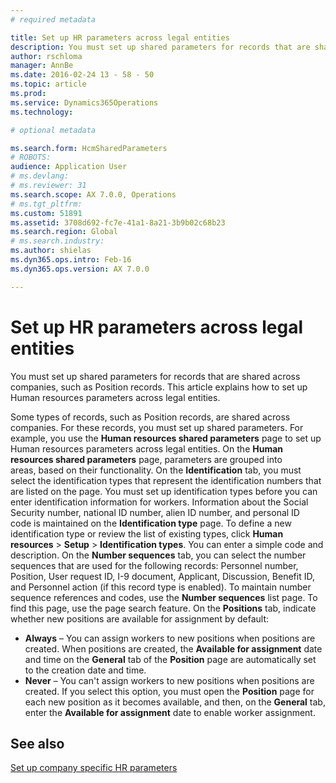 ```yaml
---
# required metadata

title: Set up HR parameters across legal entities
description: You must set up shared parameters for records that are shared across companies, such as Position records. This article explains how to set up Human resources parameters across legal entities.
author: rschloma
manager: AnnBe
ms.date: 2016-02-24 13 - 58 - 50
ms.topic: article
ms.prod: 
ms.service: Dynamics365Operations
ms.technology: 

# optional metadata

ms.search.form: HcmSharedParameters
# ROBOTS: 
audience: Application User
# ms.devlang: 
# ms.reviewer: 31
ms.search.scope: AX 7.0.0, Operations
# ms.tgt_pltfrm: 
ms.custom: 51891
ms.assetid: 3708d692-fc7e-41a1-8a21-3b9b02c68b23
ms.search.region: Global
# ms.search.industry: 
ms.author: shielas
ms.dyn365.ops.intro: Feb-16
ms.dyn365.ops.version: AX 7.0.0

---
```


# Set up HR parameters across legal entities

You must set up shared parameters for records that are shared across companies, such as Position records. This article explains how to set up Human resources parameters across legal entities.

Some types of records, such as Position records, are shared across companies. For these records, you must set up shared parameters. For example, you use the **Human resources shared parameters** page to set up Human resources parameters across legal entities. On the **Human resources shared parameters** page, parameters are grouped into areas, based on their functionality. On the **Identification** tab, you must select the identification types that represent the identification numbers that are listed on the page. You must set up identification types before you can enter identification information for workers. Information about the Social Security number, national ID number, alien ID number, and personal ID code is maintained on the **Identification type** page. To define a new identification type or review the list of existing types, click **Human resources** &gt; **Setup** &gt; **Identification types**. You can enter a simple code and description. On the **Number sequences** tab, you can select the number sequences that are used for the following records: Personnel number, Position, User request ID, I-9 document, Applicant, Discussion, Benefit ID, and Personnel action (if this record type is enabled). To maintain number sequence references and codes, use the **Number sequences** list page. To find this page, use the page search feature. On the **Positions** tab, indicate whether new positions are available for assignment by default:

-   **Always** – You can assign workers to new positions when positions are created. When positions are created, the **Available for assignment** date and time on the **General** tab of the **Position** page are automatically set to the creation date and time.
-   **Never** – You can't assign workers to new positions when positions are created. If you select this option, you must open the **Position** page for each new position as it becomes available, and then, on the **General** tab, enter the **Available for assignment** date to enable worker assignment.


See also
--------

[Set up company specific HR parameters](set-up-company-specific-hr-parameters.md)

